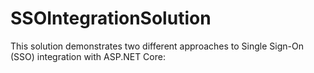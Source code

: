 # SSOIntegrationSolution
 This solution demonstrates two different approaches to Single Sign-On (SSO) integration with ASP.NET Core:
